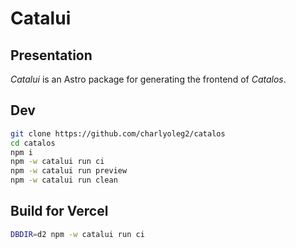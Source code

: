 Catalui
=======


Presentation
------------

*Catalui* is an Astro package for generating the frontend of *Catalos*.


Dev
---

```bash
git clone https://github.com/charlyoleg2/catalos
cd catalos
npm i
npm -w catalui run ci
npm -w catalui run preview
npm -w catalui run clean
```

Build for Vercel
----------------

```bash
DBDIR=d2 npm -w catalui run ci
```

